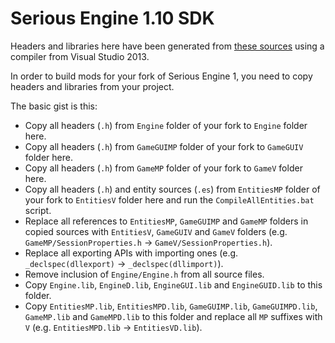 # Serious Engine 1.10 SDK

Headers and libraries here have been generated from [these sources](https://github.com/Croteam-official/Serious-Engine/tree/b408e88a16fd01aa1cfd0e0a999c86c2c1437c9e) using a compiler from Visual Studio 2013.

In order to build mods for your fork of Serious Engine 1, you need to copy headers and libraries from your project.

The basic gist is this:
- Copy all headers (`.h`) from `Engine` folder of your fork to `Engine` folder here.
- Copy all headers (`.h`) from `GameGUIMP` folder of your fork to `GameGUIV` folder here.
- Copy all headers (`.h`) from `GameMP` folder of your fork to `GameV` folder here.
- Copy all headers (`.h`) and entity sources (`.es`) from `EntitiesMP` folder of your fork to `EntitiesV` folder here and run the `CompileAllEntities.bat` script.
- Replace all references to `EntitiesMP`, `GameGUIMP` and `GameMP` folders in copied sources with `EntitiesV`, `GameGUIV` and `GameV` folders (e.g. `GameMP/SessionProperties.h` -> `GameV/SessionProperties.h`).
- Replace all exporting APIs with importing ones (e.g. `_declspec(dllexport)` -> `_declspec(dllimport)`).
- Remove inclusion of `Engine/Engine.h` from all source files.
- Copy `Engine.lib`, `EngineD.lib`, `EngineGUI.lib` and `EngineGUID.lib` to this folder.
- Copy `EntitiesMP.lib`, `EntitiesMPD.lib`, `GameGUIMP.lib`, `GameGUIMPD.lib`, `GameMP.lib` and `GameMPD.lib` to this folder and replace all `MP` suffixes with `V` (e.g. `EntitiesMPD.lib` -> `EntitiesVD.lib`).
